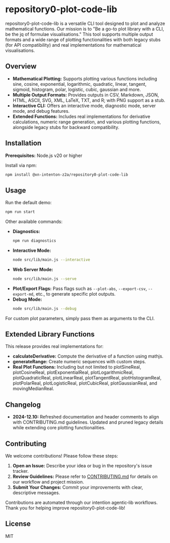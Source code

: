 # repository0-plot-code-lib

repository0-plot-code-lib is a versatile CLI tool designed to plot and analyze mathematical functions. Our mission is to "Be a go-to plot library with a CLI, be the jq of formulae visualisations." This tool supports multiple output formats and a wide range of plotting functionalities with both legacy stubs (for API compatibility) and real implementations for mathematical visualisations.

## Overview

- **Mathematical Plotting:** Supports plotting various functions including sine, cosine, exponential, logarithmic, quadratic, linear, tangent, sigmoid, histogram, polar, logistic, cubic, gaussian and more.
- **Multiple Output Formats:** Provides outputs in CSV, Markdown, JSON, HTML, ASCII, SVG, XML, LaTeX, TXT, and R; with PNG support as a stub.
- **Interactive CLI:** Offers an interactive mode, diagnostic mode, server mode, and debug features.
- **Extended Functions:** Includes real implementations for derivative calculations, numeric range generation, and various plotting functions, alongside legacy stubs for backward compatibility.

## Installation

**Prerequisites:** Node.js v20 or higher

Install via npm:

```bash
npm install @xn-intenton-z2a/repository0-plot-code-lib
```

## Usage

Run the default demo:

```bash
npm run start
```

Other available commands:

- **Diagnostics:**
  ```bash
  npm run diagnostics
  ```
- **Interactive Mode:**
  ```bash
  node src/lib/main.js --interactive
  ```
- **Web Server Mode:**
  ```bash
  node src/lib/main.js --serve
  ```
- **Plot/Export Flags:** Pass flags such as `--plot-abs`, `--export-csv`, `--export-md`, etc., to generate specific plot outputs.
- **Debug Mode:**
  ```bash
  node src/lib/main.js --debug
  ```

For custom plot parameters, simply pass them as arguments to the CLI.

## Extended Library Functions

This release provides real implementations for:

- **calculateDerivative:** Compute the derivative of a function using mathjs.
- **generateRange:** Create numeric sequences with custom steps.
- **Real Plot Functions:** Including but not limited to plotSineReal, plotCosineReal, plotExponentialReal, plotLogarithmicReal, plotQuadraticReal, plotLinearReal, plotTangentReal, plotHistogramReal, plotPolarReal, plotLogisticReal, plotCubicReal, plotGaussianReal, and movingMedianReal.

## Changelog

- **2024-12.10:** Refreshed documentation and header comments to align with CONTRIBUTING.md guidelines. Updated and pruned legacy details while extending core plotting functionalities.

## Contributing

We welcome contributions! Please follow these steps:

1. **Open an Issue:** Describe your idea or bug in the repository's issue tracker.
2. **Review Guidelines:** Please refer to [CONTRIBUTING.md](./CONTRIBUTING.md) for details on our workflow and project mission.
3. **Submit Your Changes:** Commit your improvements with clear, descriptive messages.

Contributions are automated through our intentïon agentic‑lib workflows. Thank you for helping improve repository0-plot-code-lib!

## License

MIT
